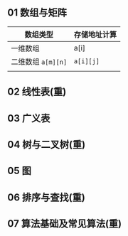 ## 01 数组与矩阵

| 数组类型           | 存储地址计算 |
| ------------------ | ------------ |
| 一维数组           | a[i]         |
| 二维数组 `a[m][n]` | `a[i][j]`    |
|                    |              |

## 02 线性表(重)

## 03 广义表

## 04 树与二叉树(重)

## 05 图

## 06 排序与查找(重)

## 07 算法基础及常见算法(重)